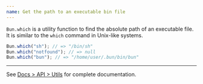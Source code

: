 ```yaml
---
name: Get the path to an executable bin file
---
```


`Bun.which` is a utility function to find the absolute path of an executable file. It is similar to the `which` command in Unix-like systems.

```ts#foo.ts
Bun.which("sh"); // => "/bin/sh"
Bun.which("notfound"); // => null
Bun.which("bun"); // => "/home/user/.bun/bin/bun"
```

---

See [Docs > API > Utils](https://bun.sh/docs/api/utils#bun-which) for complete documentation.
